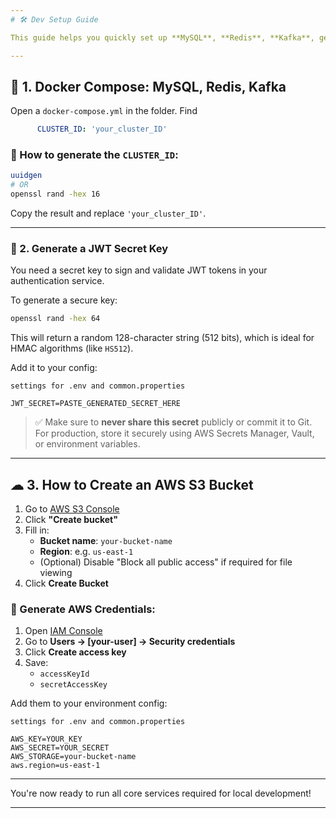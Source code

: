 ```yaml
---
# 🛠 Dev Setup Guide

This guide helps you quickly set up **MySQL**, **Redis**, **Kafka**, generate a **JWT token**, and configure an **AWS S3 bucket** for file storage.

---
```


## 🔧 1. Docker Compose: MySQL, Redis, Kafka

Open a `docker-compose.yml` in the folder.
Find 

```yaml
      CLUSTER_ID: 'your_cluster_ID'
```

### 🧠 How to generate the `CLUSTER_ID`:

```bash
uuidgen
# OR
openssl rand -hex 16
```

Copy the result and replace `'your_cluster_ID'`.

---

### 🔐 2. Generate a JWT Secret Key

You need a secret key to sign and validate JWT tokens in your authentication service.

To generate a secure key:

```bash
openssl rand -hex 64
```

This will return a random 128-character string (512 bits), which is ideal for HMAC algorithms (like `HS512`).

Add it to your config:

```properties
settings for .env and common.properties

JWT_SECRET=PASTE_GENERATED_SECRET_HERE
```

> ✅ Make sure to **never share this secret** publicly or commit it to Git.  
> For production, store it securely using AWS Secrets Manager, Vault, or environment variables.

---

## ☁ 3. How to Create an AWS S3 Bucket

1. Go to [AWS S3 Console](https://console.aws.amazon.com/s3/)
2. Click **"Create bucket"**
3. Fill in:
   - **Bucket name**: `your-bucket-name`
   - **Region**: e.g. `us-east-1`
   - (Optional) Disable "Block all public access" if required for file viewing
4. Click **Create Bucket**

### 🔐 Generate AWS Credentials:

1. Open [IAM Console](https://console.aws.amazon.com/iam/)
2. Go to **Users → [your-user] → Security credentials**
3. Click **Create access key**
4. Save:
   - `accessKeyId`
   - `secretAccessKey`

Add them to your environment config:

```properties
settings for .env and common.properties

AWS_KEY=YOUR_KEY
AWS_SECRET=YOUR_SECRET
AWS_STORAGE=your-bucket-name
aws.region=us-east-1
```
---

You're now ready to run all core services required for local development!

---

